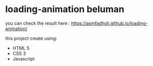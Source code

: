 # loading-animation beluman

you can check the result here : https://asmfadholi.github.io/loading-animation/

this project create using: 
- HTML 5
- CSS 3
- Javascript

